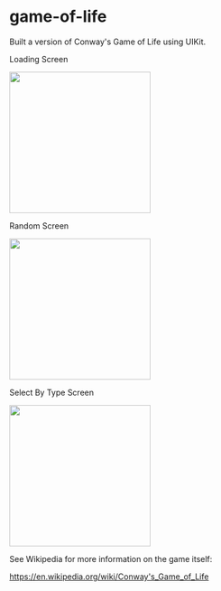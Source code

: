 # game-of-life

Built a version of Conway's Game of Life using UIKit.  

Loading Screen

<img src="https://github.com/mjpawesome/game-of-life/blob/master/loadingscreen.png" width="250">

Random Screen

<img src="https://github.com/mjpawesome/game-of-life/blob/master/random.png" width="250">

Select By Type Screen

<img src="https://github.com/mjpawesome/game-of-life/blob/master/differentypes.png" width="250">


See Wikipedia for more information on the game itself:

https://en.wikipedia.org/wiki/Conway's_Game_of_Life

